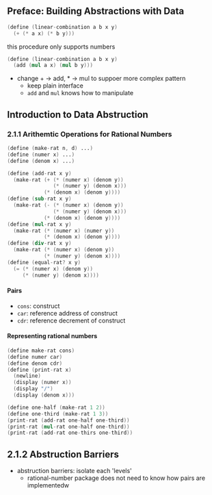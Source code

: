 ## Preface: Building Abstractions with Data

```s
(define (linear-combination a b x y)
  (+ (* a x) (* b y)))
```

this procedure only supports numbers

```s
(define (linear-combination a b x y)
  (add (mul a x) (mul b y)))
```

- change + -> add, * -> mul to suppoer more complex pattern
  - keep plain interface
  - `add` and `mul` knows how to manipulate

## Introduction to Data Abstruction

### 2.1.1 Arithemtic Operations for Rational Numbers

```s
(define (make-rat n, d) ...)
(define (numer x) ...)
(define (denom x) ...)
```

```s
(define (add-rat x y)
  (make-rat (+ (* (numer x) (denom y))
               (* (numer y) (denom x)))
            (* (denom x) (denom y))))
(define (sub-rat x y)
  (make-rat (- (* (numer x) (denom y))
               (* (numer y) (denom x)))
            (* (denom x) (denom y))))
(define (mul-rat x y)
  (make-rat (* (numer x) (numer y))
            (* (denom x) (denom y))))
(define (div-rat x y)
  (make-rat (* (numer x) (denom y))
            (* (numer y) (denom x))))
(define (equal-rat? x y)
  (= (* (numer x) (denom y))
     (* (numer y) (denom x))))
```

#### Pairs
- `cons`: construct
- `car`: reference address of construct
- `cdr`: reference decrement of construct

#### Representing rational numbers
```s
(define make-rat cons)
(define numer car)
(define denom cdr)
(define (print-rat x)
  (newline)
  (display (numer x))
  (display "/")
  (display (denom x)))
```

```s
(define one-half (make-rat 1 2))
(define one-third (make-rat 1 3))
(print-rat (add-rat one-half one-third))
(print-rat (mul-rat one-half one-third))
(print-rat (add-rat one-thirs one-third))
```

## 2.1.2 Abstruction Barriers

- abstruction barriers: isolate each 'levels'
  - rational-number package does not need to know how pairs are implementedw



